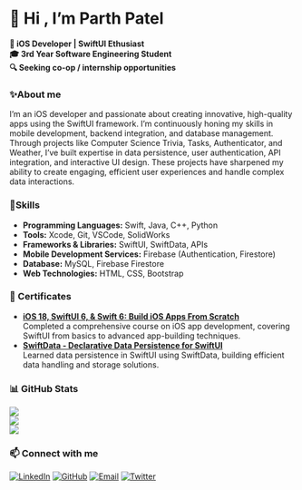 # 👋 Hi , I’m <b>Parth Patel</b>
<b>📱 iOS Developer | SwiftUI Ethusiast</b>  
<b>🎓 3rd Year Software Engineering Student</b>  
<b>🔍 Seeking co-op / internship opportunities</b>

### ✨About me
I’m an iOS developer and passionate about creating innovative, high-quality apps using the SwiftUI framework. I’m continuously honing my skills in mobile development, backend integration, and database management. Through projects like Computer Science Trivia, Tasks, Authenticator, and Weather, I’ve built expertise in data persistence, user authentication, API integration, and interactive UI design. These projects have sharpened my ability to create engaging, efficient user experiences and handle complex data interactions.


### 💪Skills
- **Programming Languages:** Swift, Java, C++, Python
- **Tools:** Xcode, Git, VSCode, SolidWorks
- **Frameworks & Libraries:** SwiftUI, SwiftData, APIs
- **Mobile Development Services:** Firebase (Authentication, Firestore)
- **Database:** MySQL, Firebase Firestore
- **Web Technologies:** HTML, CSS, Bootstrap

### 📜 Certificates
- **[iOS 18, SwiftUI 6, & Swift 6: Build iOS Apps From Scratch](https://ude.my/UC-f596b51f-1d99-4981-970d-6a60160283cf)**  
  Completed a comprehensive course on iOS app development, covering SwiftUI from basics to advanced app-building techniques.
- **[SwiftData - Declarative Data Persistence for SwiftUI](https://ude.my/UC-96c91076-12bd-428d-ba49-aa1146acd2c2)**  
  Learned data persistence in SwiftUI using SwiftData, building efficient data handling and storage solutions.
  
### 📊 GitHub Stats
<img src="https://github-readme-stats.vercel.app/api?username=parth49patel&theme=swift&hide_border=false&include_all_commits=false&count_private=false"><br/>
<img src="https://github-readme-streak-stats.herokuapp.com/?user=parth49patel&theme=swift&hide_border=false"><br/>
<img src="https://github-readme-stats.vercel.app/api/top-langs/?username=parth49patel&theme=swift&hide_border=false&include_all_commits=false&count_private=false&layout=compact">

### 📫 Connect with me
[![LinkedIn](https://img.shields.io/badge/LinkedIn-blue?style=for-the-badge&logo=linkedin)](https://www.linkedin.com/in/parth49)
[![GitHub](https://img.shields.io/badge/GitHub-black?style=for-the-badge&logo=github)](https://github.com/parth49patel)
[![Email](https://img.shields.io/badge/Email-e5e5e5?style=for-the-badge&logo=gmail)](mailto:parth49patel@gmail.com)
[![Twitter](https://img.shields.io/badge/Twitter-000000?style=for-the-badge&logo=x&logoColor=white)](https://x.com/4parth9)
